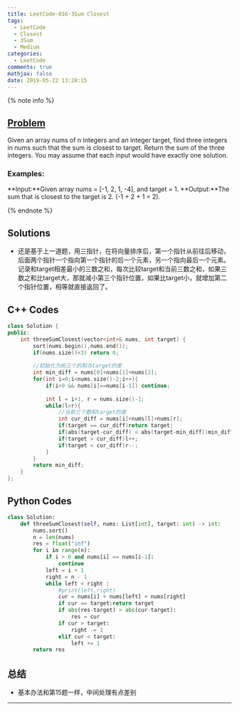 ```yaml
---
title: LeetCode-016-3Sum Closest
tags:
  - LeetCode
  - Closest
  - 3Sum
  - Medium
categories:
  - LeetCode
comments: true
mathjax: false
date: 2019-05-22 13:28:15
---
```


<meta name="referrer" content="no-referrer" />

{% note info %}
## [Problem](https://leetcode.com/problems/3sum-closest/)   
Given an array nums of n integers and an integer target, find three integers in nums such that the sum is closest to target. Return the sum of the three integers. You may assume that each input would have exactly one solution.

### Examples:
**Input:**Given array nums = [-1, 2, 1, -4], and target = 1.
**Output:**The sum that is closest to the target is 2. (-1 + 2 + 1 = 2).

{% endnote %}
<!--more-->

## Solutions
- 还是基于上一道题，用三指针，在将向量排序后，第一个指针从前往后移动，后面两个指针一个指向第一个指针的后一个元素，另一个指向最后一个元素。记录和target相差最小的三数之和，每次比较target和当前三数之和，如果三数之和比target大，那就减小第三个指针位置，如果比target小，就增加第二个指针位置，相等就直接返回了。


## C++ Codes

```C++
class Solution {
public:
    int threeSumClosest(vector<int>& nums, int target) {
        sort(nums.begin(),nums.end());
        if(nums.size()<3) return 0;
        
        //初始化为前三个的和与target的差
        int min_diff = nums[0]+nums[1]+nums[2];
        for(int i=0;i<nums.size()-2;i++){
            if(i>0 && nums[i]==nums[i-1]) continue;
            
            int l = i+1, r = nums.size()-1;
            while(l<r){
                //当前三个数和target的差
                int cur_diff = nums[i]+nums[l]+nums[r];
                if(target == cur_diff)return target;
                if(abs(target-cur_diff) < abs(target-min_diff))min_diff = cur_diff;
                if(target > cur_diff)l++;
                if(target < cur_diff)r--;
            }
        }
        return min_diff;
    }
};
```

## Python Codes

```python
class Solution:
    def threeSumClosest(self, nums: List[int], target: int) -> int:
        nums.sort()
        n = len(nums)
        res = float("inf")
        for i in range(n):
            if i > 0 and nums[i] == nums[i-1]:
                continue
            left = i + 1
            right = n - 1
            while left < right :
                #print(left,right)
                cur = nums[i] + nums[left] + nums[right]
                if cur == target:return target
                if abs(res-target) > abs(cur-target):
                    res = cur
                if cur > target:
                    right -= 1
                elif cur < target:
                    left += 1
        return res
```

## 总结
- 基本办法和第15题一样，中间处理有点差别


------
